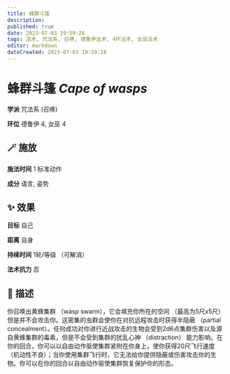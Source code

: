 ```yaml
---
title: 蜂群斗篷
description: 
published: true
date: 2023-07-03 19:59:28
tags: 法术, 咒法系, 召唤, 德鲁伊法术, 4环法术, 女巫法术
editor: markdown
dateCreated: 2023-07-03 19:59:28
---
```


# **蜂群斗篷** *Cape of wasps*

**学派** 咒法系 (召唤) 

**环位** 德鲁伊 4, 女巫 4

## 🪄 施放

**施法时间** 1 标准动作

**成分** 语言, 姿势

## ✨ 效果 

**目标** 自己 

**距离** 自身  

**持续时间** 1轮/等级 （可解消） 

**法术抗力** 否

## 📖 描述

你召唤出黄蜂集群 （wasp swarm），它会填充你所在的空间 （最高为5尺x5尺） 但是并不会攻击你。这密集的虫群会使你在对抗远程攻击时获得半隐蔽 （partial concealment）。任何成功对你进行近战攻击的生物会受到2d6点集群伤害以及源自黄蜂集群的毒素，但是不会受到集群的扰乱心神 （distraction） 能力影响。在你的回合，你可以以自由动作驱使集群紧附在你身上，使你获得20尺飞行速度 （机动性不良）；当你使用集群飞行时，它无法给你提供隐蔽或伤害攻击你的生物。你可以在你的回合以自由动作驱使集群恢复保护你的形态。
    